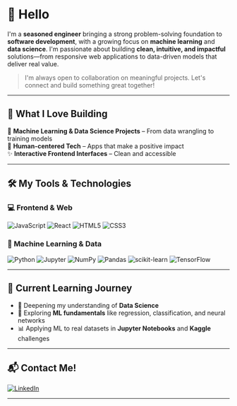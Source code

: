 # 👋 Hello

I'm a **seasoned engineer** bringing a strong problem-solving foundation to **software development**, with a growing focus on **machine learning** and **data science**. I'm passionate about building **clean, intuitive, and impactful** solutions—from responsive web applications to data-driven models that deliver real value.

> I'm always open to collaboration on meaningful projects. Let's connect and build something great together!

---

## 💼 What I Love Building

🧠 **Machine Learning & Data Science Projects** – From data wrangling to training models  
🎯 **Human-centered Tech** – Apps that make a positive impact <br>
✨ **Interactive Frontend Interfaces** – Clean and accessible 

---

## 🛠️ My Tools & Technologies

### 💻 Frontend & Web
![JavaScript](https://img.shields.io/badge/javascript-%23323330.svg?style=for-the-badge&logo=javascript&logoColor=%23F7DF1E)
![React](https://img.shields.io/badge/react-%2320232a.svg?style=for-the-badge&logo=react&logoColor=%2361DAFB)
![HTML5](https://img.shields.io/badge/html5-%23E34F26.svg?style=for-the-badge&logo=html5&logoColor=white)
![CSS3](https://img.shields.io/badge/css3-%231572B6.svg?style=for-the-badge&logo=css3&logoColor=white)

### 🧠 Machine Learning & Data
![Python](https://img.shields.io/badge/python-3670A0?style=for-the-badge&logo=python&logoColor=ffdd54)
![Jupyter](https://img.shields.io/badge/Jupyter-%23F37626.svg?style=for-the-badge&logo=Jupyter&logoColor=white)
![NumPy](https://img.shields.io/badge/numpy-%23013243.svg?style=for-the-badge&logo=numpy&logoColor=white)
![Pandas](https://img.shields.io/badge/pandas-%23150458.svg?style=for-the-badge&logo=pandas&logoColor=white)
![scikit-learn](https://img.shields.io/badge/scikit--learn-%23F7931E.svg?style=for-the-badge&logo=scikit-learn&logoColor=white)
![TensorFlow](https://img.shields.io/badge/TensorFlow-%23FF6F00.svg?style=for-the-badge&logo=tensorflow&logoColor=white)

---

## 🚀 Current Learning Journey

- 🌱 Deepening my understanding of **Data Science**
- 🤖 Exploring **ML fundamentals** like regression, classification, and neural networks
- 📊 Applying ML to real datasets in **Jupyter Notebooks** and **Kaggle** challenges

<!---

---

## 🧩 Featured Projects

 - [Tumor Diagnostics Classification](https://github.com/asahedev/tumor-diagnostics-classification)  
  A machine learning project to classify tumor types from medical data.

- [Customer Churn Prediction](https://github.com/asahedev/customer-churn-prediction)  
  A predictive model to identify customers likely to churn.



[![Repo Card](https://github-readme-stats.vercel.app/api?username=asahedev&repo=tumor-diagnostics-classification&theme=light)](https://github.com/asahedev/tumor-diagnostics-classification)
[![Repo Card](https://github-readme-stats.vercel.app/api?username=asahedev&repo=customer-churn-prediction&theme=light)](https://github.com/asahedev/customer-churn-prediction)

-->   
<!---
## My Most Used Programming Languages

[![Repo Card](https://github-readme-stats.vercel.app/api/pin/?username=asahedev&repo=tumor-diagnostics-classification&theme=light)](https://github.com/asahedev/tumor-diagnostics-classification)
[![Repo Card](https://github-readme-stats.vercel.app/api/pin/?username=asahedev&repo=customer-churn-prediction&theme=light)](https://github.com/asahedev/customer-churn-prediction)


![Top Langs](https://github-readme-stats.vercel.app/api/top-langs/?username=asahedev&layout=compact)
![](https://raw.githubusercontent.com/asahedev/github-profile-summary-cards/master/profile-summary-card-output/default/2-most-commit-language.svg)

## 🧩 Featured Projects *(Coming Soon)*


### Personal Portfolio – A minimalist showcase of my work  
### JavaScript Quiz App – Fun, fast, interactive  
### Python Memory Game – A simple brain teaser  
### ML Classification Model – Predicting flower species with Scikit-learn
-->

---

## 📬 Contact Me!

[
![LinkedIn](https://img.shields.io/badge/linkedin-%230077B5.svg?style=for-the-badge&logo=linkedin&logoColor=white)
](https://www.linkedin.com/in/asa-hellstrand)

---

<!--
**asahedev/asahedev** is a ✨ _special_ ✨ repository because its `README.md` (this file) appears on your GitHub profile.
-->

